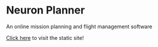 # Neuron Planner
An online mission planning and flight management software

[Click here](https://vtol-neuron.github.io/neuron-planner/) to visit the static site!